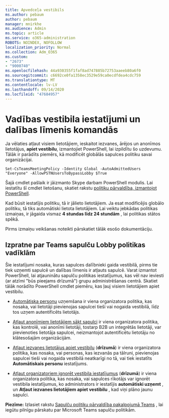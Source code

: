 ```yaml
---
title: Apvedceļa vestibils
ms.author: pebaum
author: pebaum
manager: mnirkhe
ms.audience: Admin
ms.topic: article
ms.service: o365-administration
ROBOTS: NOINDEX, NOFOLLOW
localization_priority: Normal
ms.collection: Adm_O365
ms.custom:
- "2673"
- "9000740"
ms.openlocfilehash: 44a930355f1faf8ad747885b72753aaeeb80a6f0
ms.sourcegitcommit: c6692ce0fa1358ec3529e59ca0ecdfdea4cdc759
ms.translationtype: MT
ms.contentlocale: lv-LV
ms.lasthandoff: 09/14/2020
ms.locfileid: "47684957"
---
```

# <a name="control-lobby-settings-and-level-of-participation-in-teams"></a>Vadības vestibila iestatījumi un dalības līmenis komandās

Ja vēlaties atļaut visiem lietotājiem, ieskaitot iezvanes, ārējos un anonīmos lietotājus, **apiet vestibilu**, izmantojiet PowerShell, lai izpildītu šo uzdevumu. Tālāk ir parādīts piemērs, kā modificēt globālās sapulces politiku savai organizācijai.

`Set-CsTeamsMeetingPolicy -Identity Global -AutoAdmittedUsers "Everyone" -AllowPSTNUsersToBypassLobby $True`

Šajā cmdlet pašlaik ir jāizmanto Skype darbam PowerShell modulis. Lai iestatītu šī cmdlet lietošanu, skatiet rakstu [politiku pārvaldība, izmantojot PowerShell](https://docs.microsoft.com/microsoftteams/teams-powershell-overview#managing-policies-via-powershell).

Kad būsit iestatījis politiku, tā ir jālieto lietotājiem. Ja esat modificējis globālo politiku, tā tiks automātiski lietota lietotājiem. Lai veiktu jebkādas politikas izmaiņas, ir jāgaida vismaz **4 stundas līdz 24 stundām** , lai politikas stātos spēkā. 

Pirms izmaiņu veikšanas noteikti pārskatiet tālāk esošo dokumentāciju.


## <a name="understanding-teams-meeting-lobby-policy-controls"></a>Izpratne par Teams sapulču Lobby politikas vadīklām

Šie iestatījumi nosaka, kuras sapulces dalībnieki gaida vestibilā, pirms tie tiek uzņemti sapulcē un dalības līmenis ir atļauts sapulcē. Varat izmantot PowerShell, lai atjauninātu sapulču politikas iestatījumus, kas vēl nav ieviesti (ar atzīmi "būs pieejams drīzumā") grupu administrēšanas centrā. Skatiet tālāk norādīto PowerShell cmdlet piemēru, kas ļauj visiem lietotājiem apiet vestibilu.

- [Automātiska personu](https://docs.microsoft.com/microsoftteams/meeting-policies-in-teams#automatically-admit-people) uzņemšana ir viena organizatora politika, kas nosaka, vai lietotāji pievienojas sapulcei tieši vai nogaida vestibilā, līdz tos uzņem autentificēts lietotājs.

- [Atļaut anonīmiem lietotājiem sākt sapulci](https://docs.microsoft.com/microsoftteams/meeting-policies-in-teams#allow-anonymous-people-to-start-a-meeting) ir viena organizatora politika, kas kontrolē, vai anonīmi lietotāji, tostarp B2B un integrētās lietotāji, var pievienoties lietotāja sapulcei, neizmantojot autentificētu lietotāju no klātesošajām organizācijām.

- [Atļaut iezvanes lietotājus apiet vestibilu](https://docs.microsoft.com/microsoftteams/meeting-policies-in-teams#allow-dial-in-users-to-bypass-the-lobby-coming-soon) (**drīzumā**) ir viena organizatora politika, kas nosaka, vai personas, kas iezvanās pa tālruni, pievienojas sapulcei tieši vai nogaida vestibilā neatkarīgi no tā, vai tiek iestatīts **Automātiskais personu** iestatījums.

- [Atļaut organizatoriem ignorēt vestibila iestatījumus](https://docs.microsoft.com/microsoftteams/meeting-policies-in-teams#allow-organizers-to-override-lobby-settings-coming-soon) (**drīzumā**) ir viena organizatora politika, kas nosaka, vai sapulces rīkotājs var ignorēt vestibila iestatījumus, ko administrators ir iestatījis **automātiski uzņemt** , un **Atļaut iezvanes lietotājiem apiet vestibilu** , kad viņi plāno jaunu sapulci.

**Piezīme:** Izlasiet rakstu [Sapulču politiku pārvaldība pakalpojumā Teams](https://docs.microsoft.com/microsoftteams/meeting-policies-in-teams) , lai iegūtu pilnīgu pārskatu par Microsoft Teams sapulču politikām.
